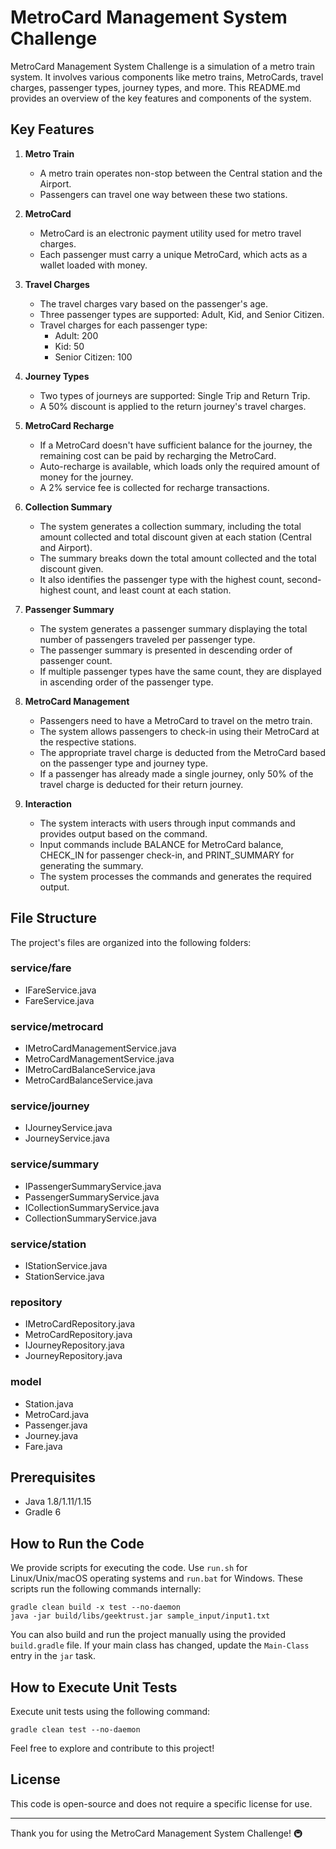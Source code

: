 # MetroCard Management System Challenge

MetroCard Management System Challenge is a simulation of a metro train system. It involves various components like metro trains, MetroCards, travel charges, passenger types, journey types, and more. This README.md provides an overview of the key features and components of the system.

## Key Features

1. **Metro Train**
   - A metro train operates non-stop between the Central station and the Airport.
   - Passengers can travel one way between these two stations.

2. **MetroCard**
   - MetroCard is an electronic payment utility used for metro travel charges.
   - Each passenger must carry a unique MetroCard, which acts as a wallet loaded with money.

3. **Travel Charges**
   - The travel charges vary based on the passenger's age.
   - Three passenger types are supported: Adult, Kid, and Senior Citizen.
   - Travel charges for each passenger type:
     - Adult: 200
     - Kid: 50
     - Senior Citizen: 100

4. **Journey Types**
   - Two types of journeys are supported: Single Trip and Return Trip.
   - A 50% discount is applied to the return journey's travel charges.

5. **MetroCard Recharge**
   - If a MetroCard doesn't have sufficient balance for the journey, the remaining cost can be paid by recharging the MetroCard.
   - Auto-recharge is available, which loads only the required amount of money for the journey.
   - A 2% service fee is collected for recharge transactions.

6. **Collection Summary**
   - The system generates a collection summary, including the total amount collected and total discount given at each station (Central and Airport).
   - The summary breaks down the total amount collected and the total discount given.
   - It also identifies the passenger type with the highest count, second-highest count, and least count at each station.

7. **Passenger Summary**
   - The system generates a passenger summary displaying the total number of passengers traveled per passenger type.
   - The passenger summary is presented in descending order of passenger count.
   - If multiple passenger types have the same count, they are displayed in ascending order of the passenger type.

8. **MetroCard Management**
   - Passengers need to have a MetroCard to travel on the metro train.
   - The system allows passengers to check-in using their MetroCard at the respective stations.
   - The appropriate travel charge is deducted from the MetroCard based on the passenger type and journey type.
   - If a passenger has already made a single journey, only 50% of the travel charge is deducted for their return journey.

9. **Interaction**
   - The system interacts with users through input commands and provides output based on the command.
   - Input commands include BALANCE for MetroCard balance, CHECK_IN for passenger check-in, and PRINT_SUMMARY for generating the summary.
   - The system processes the commands and generates the required output.

## File Structure

The project's files are organized into the following folders:

### service/fare
- IFareService.java
- FareService.java

### service/metrocard
- IMetroCardManagementService.java
- MetroCardManagementService.java
- IMetroCardBalanceService.java
- MetroCardBalanceService.java

### service/journey
- IJourneyService.java
- JourneyService.java

### service/summary
- IPassengerSummaryService.java
- PassengerSummaryService.java
- ICollectionSummaryService.java
- CollectionSummaryService.java

### service/station
- IStationService.java
- StationService.java

### repository
- IMetroCardRepository.java
- MetroCardRepository.java
- IJourneyRepository.java
- JourneyRepository.java

### model
- Station.java
- MetroCard.java
- Passenger.java
- Journey.java
- Fare.java

## Prerequisites

- Java 1.8/1.11/1.15
- Gradle 6

## How to Run the Code

We provide scripts for executing the code. Use `run.sh` for Linux/Unix/macOS operating systems and `run.bat` for Windows. These scripts run the following commands internally:

```shell
gradle clean build -x test --no-daemon
java -jar build/libs/geektrust.jar sample_input/input1.txt
```

You can also build and run the project manually using the provided `build.gradle` file. If your main class has changed, update the `Main-Class` entry in the `jar` task.

## How to Execute Unit Tests

Execute unit tests using the following command:

```shell
gradle clean test --no-daemon
```

Feel free to explore and contribute to this project!

## License

This code is open-source and does not require a specific license for use.

---

Thank you for using the MetroCard Management System Challenge! 🚇
